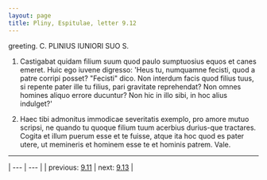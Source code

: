 ```yaml
---
layout: page
title: Pliny, Espitulae, letter 9.12
---
```


greeting. C. PLINIUS IUNIORI SUO S.



1. Castigabat quidam filium suum quod paulo sumptuosius equos et canes emeret. Huic ego iuvene digresso: 'Heus tu, numquamne fecisti, quod a patre corripi posset? "Fecisti" dico. Non interdum facis quod filius tuus, si repente pater ille tu filius, pari gravitate reprehendat? Non omnes homines aliquo errore ducuntur? Non hic in illo sibi, in hoc alius indulget?'



2. Haec tibi admonitus immodicae severitatis exemplo, pro amore mutuo scripsi, ne quando tu quoque filium tuum acerbius durius-que tractares. Cogita et illum puerum esse et te fuisse, atque ita hoc quod es pater utere, ut memineris et hominem esse te et hominis patrem. Vale.



---

| --- | --- |
| previous: [9.11](../9.11/) | next: [9.13](../9.13/) |